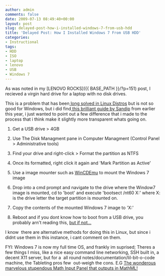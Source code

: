```yaml
---
author: admin
comments: false
date: 2009-07-13 08:49:40+00:00
layout: post
slug: delayed-post-how-i-installed-windows-7-from-usb-hdd
title: 'Delayed Post: How I Installed Windows 7 From USB HDD'
categories:
- Instructional
tags:
- HDD
- ISO
- laptop
- lenovo
- USB
- Windows 7
---
```


As was noted in my [LENOVO ROCKS]({{ BASE_PATH }}/?p=151) post, I recieved a virgin hard drive for a laptop with no disk drives.

This is a problem that has been[ long solved in Linux Distros](http://www.google.com/search?q=linux%20install%20from%20USB&hl=en&safe=off&num=100&output=search&tbs=tl:1&tbo=1) but is not so good for Windows, but i did find[ this brilliant guide by Sandip](http://www.blogsdna.com/2016/how-to-install-windows-7-from-usb-drive-without-windows-7-iso-dvd.htm) from earlier this year, i just wanted to point out a few difference that i made to the process that i think make it slightly more transparent whats going on.

	
  1. Get a USB drive > 4GB

	
  2. Use The Disk Managment pane in Computer Managment (Control Panel > Administrative tools)

	
  3. Find your drive and right-click > Format the partition as NTFS

	
  4. Once its formatted, right click it again and 'Mark Partition as Active'

	
  5. Use a image mounter such as [WinCDEmu](http://wincdemu.sysprogs.org/) to mount the Windows 7 image

	
  6. Drop into a cmd prompt and navigate to the drive where the Window7 image is mounted, cd to 'boot' and execute 'bootsect /nt60 X:' where X: is the drive letter the target partition is mounted on.

	
  7. Copy the contents of the mounted Windows 7 image to 'X:'

	
  8. Reboot and if you dont know how to boot from a USB drive, you probably arn't reading this, [but if not...](http://lmgtfy.com/?q=boot+from+usb)

I know  there are alternative methods for doing this in Linux, but since i didnt use them in this instance, i cant comment on them.

FYI: Windows 7 is now my full time OS, and frankly im suprised; Theres a few things I miss, like a nice easy command line networking, SSH built in, a decent X11 server, but for a  all round notes/documentation/lil-bit-o-code machine, the Tableting pros few  out-weigh the cons. E.G [The wonderous marvelous stupendous Math Input Panel that outputs in MathML!](http://www.gottabemobile.com/2008/10/29/windows-7-math-input-panel-screenshots/)
